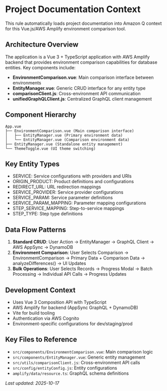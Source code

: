 # Project Documentation Context

This rule automatically loads project documentation into Amazon Q context for this Vue.js/AWS Amplify environment comparison tool.

## Architecture Overview
The application is a Vue 3 + TypeScript application with AWS Amplify backend that provides environment comparison capabilities for database entities. Key components include:

- **EnvironmentComparison.vue**: Main comparison interface between environments
- **EntityManager.vue**: Generic CRUD interface for any entity type  
- **comparisonClient.js**: Cross-environment API communication
- **unifiedGraphQLClient.js**: Centralized GraphQL client management

## Component Hierarchy
```
App.vue
├── EnvironmentComparison.vue (Main comparison interface)
│   ├── EntityManager.vue (Primary environment data)
│   └── EntityManager.vue (Comparison environment data)
├── EntityManager.vue (Standalone entity management)
└── ThemeToggle.vue (UI theme switching)
```

## Key Entity Types
- SERVICE: Service configurations with providers and URIs
- ORIGIN_PRODUCT: Product definitions and configurations
- REDIRECT_URL: URL redirection mappings
- SERVICE_PROVIDER: Service provider configurations
- SERVICE_PARAM: Service parameter definitions
- SERVICE_PARAM_MAPPING: Parameter mapping configurations
- STEP_SERVICE_MAPPING: Step-to-service mappings
- STEP_TYPE: Step type definitions

## Data Flow Patterns
1. **Standard CRUD**: User Action → EntityManager → GraphQL Client → AWS AppSync → DynamoDB
2. **Environment Comparison**: User Selects Comparison → EnvironmentComparison → Primary Data + Comparison Data → analyzeDifferences() → UI Updates
3. **Bulk Operations**: User Selects Records → Progress Modal → Batch Processing → Individual API Calls → Progress Updates

## Development Context
- Uses Vue 3 Composition API with TypeScript
- AWS Amplify for backend (AppSync GraphQL + DynamoDB)
- Vite for build tooling
- Authentication via AWS Cognito
- Environment-specific configurations for dev/staging/prod

## Key Files to Reference
- `src/components/EnvironmentComparison.vue`: Main comparison logic
- `src/components/EntityManager.vue`: Generic entity management
- `src/utils/comparisonClient.js`: Cross-environment API calls
- `src/config/entityConfig.js`: Entity configurations
- `amplify/data/resource.ts`: GraphQL schema definitions

*Last updated: 2025-10-17*
